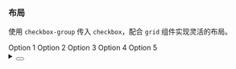 ### 布局

使用 `checkbox-group` 传入 `checkbox`，配合 `grid` 组件实现灵活的布局。

<div class="cell-demo vp-raw">
  <yc-checkbox-group v-model="checkedValue">
    <yc-grid
      :cols="3"
      :colGap="24"
      :rowGap="16">
      <yc-grid-item>
        <yc-checkbox value="1">Option 1</yc-checkbox>
      </yc-grid-item>
      <yc-grid-item>
        <yc-checkbox
          value="2"
          disabled
          >Option 2</yc-checkbox
        >
      </yc-grid-item>
      <yc-grid-item>
        <yc-checkbox value="3">Option 3</yc-checkbox>
      </yc-grid-item>
      <yc-grid-item>
        <yc-checkbox value="4">Option 4</yc-checkbox>
      </yc-grid-item>
      <yc-grid-item>
        <yc-checkbox value="5">Option 5</yc-checkbox>
      </yc-grid-item>
    </yc-grid>
  </yc-checkbox-group>
</div>

<script setup>
import { ref } from 'vue';
const checkedValue = ref(['1', '2']);
</script>

<details>
<summary>
 <button class="code-btn"  >
    <icon-code />
 </button>
</summary>

```vue
<template>
  <yc-checkbox-group v-model="checkedValue">
    <yc-grid
      :cols="3"
      :colGap="24"
      :rowGap="16">
      <yc-grid-item>
        <yc-checkbox value="1">Option 1</yc-checkbox>
      </yc-grid-item>
      <yc-grid-item>
        <yc-checkbox
          value="2"
          disabled
          >Option 2</yc-checkbox
        >
      </yc-grid-item>
      <yc-grid-item>
        <yc-checkbox value="3">Option 3</yc-checkbox>
      </yc-grid-item>
      <yc-grid-item>
        <yc-checkbox value="4">Option 4</yc-checkbox>
      </yc-grid-item>
      <yc-grid-item>
        <yc-checkbox value="5">Option 5</yc-checkbox>
      </yc-grid-item>
    </yc-grid>
  </yc-checkbox-group>
</template>

<script setup>
import { ref } from 'vue';
const checkedValue = ref(['1', '2']);
</script>
```

</details>
